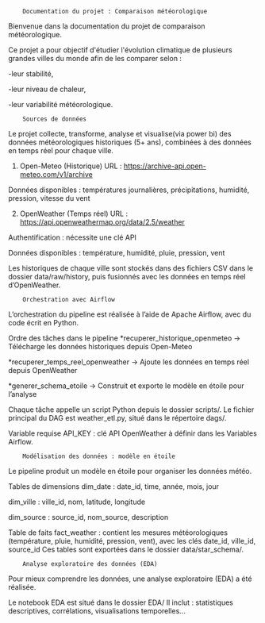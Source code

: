         Documentation du projet : Comparaison météorologique
Bienvenue dans la documentation du projet de comparaison météorologique.

Ce projet a pour objectif d'étudier l'évolution climatique de plusieurs grandes villes du monde afin de les comparer selon :

-leur stabilité,

-leur niveau de chaleur,

-leur variabilité météorologique.



        Sources de données
Le projet collecte, transforme, analyse et visualise(via power bi) des données météorologiques historiques (5+ ans), combinées à des données en temps réel pour chaque ville.

1. Open-Meteo (Historique)
URL : https://archive-api.open-meteo.com/v1/archive

Données disponibles : températures journalières, précipitations, humidité, pression, vitesse du vent

2. OpenWeather (Temps réel)
URL : https://api.openweathermap.org/data/2.5/weather

Authentification : nécessite une clé API

Données disponibles : température, humidité, pluie, pression, vent

Les historiques de chaque ville sont stockés dans des fichiers CSV dans le dossier data/raw/history, puis fusionnés avec les données en temps réel d’OpenWeather.



        Orchestration avec Airflow
L’orchestration du pipeline est réalisée à l’aide de Apache Airflow, avec du code écrit en Python.

Ordre des tâches dans le pipeline
*recuperer_historique_openmeteo
→ Télécharge les données historiques depuis Open-Meteo

*recuperer_temps_reel_openweather
→ Ajoute les données en temps réel depuis OpenWeather

*generer_schema_etoile
→ Construit et exporte le modèle en étoile pour l’analyse

Chaque tâche appelle un script Python depuis le dossier scripts/.
Le fichier principal du DAG est weather_etl.py, situé dans le répertoire dags/.

Variable requise
API_KEY : clé API OpenWeather à définir dans les Variables Airflow.



        Modélisation des données : modèle en étoile
Le pipeline produit un modèle en étoile pour organiser les données météo.

Tables de dimensions
dim_date : date_id, time, année, mois, jour

dim_ville : ville_id, nom, latitude, longitude

dim_source : source_id, nom_source, description

Table de faits
fact_weather : contient les mesures météorologiques (température, pluie, humidité, pression, vent), avec les clés date_id, ville_id, source_id
 Ces tables sont exportées dans le dossier data/star_schema/.



        Analyse exploratoire des données (EDA)
Pour mieux comprendre les données, une analyse exploratoire (EDA) a été réalisée.

Le notebook EDA est situé dans le dossier EDA/
Il inclut : statistiques descriptives, corrélations, visualisations temporelles...